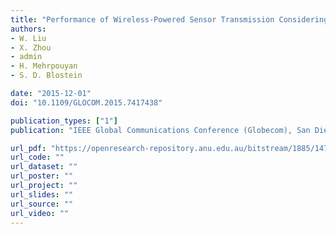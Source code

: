 ```yaml
---
title: "Performance of Wireless‐Powered Sensor Transmission Considering Energy Cost of Sensing"
authors:
- W. Liu
- X. Zhou
- admin
- H. Mehrpouyan
- S. D. Blostein

date: "2015-12-01"
doi: "10.1109/GLOCOM.2015.7417438"

publication_types: ["1"]
publication: "IEEE Global Communications Conference (Globecom), San Diego, CA, USA"

url_pdf: "https://openresearch-repository.anu.edu.au/bitstream/1885/147773/1/C8_liu.pdf"
url_code: ""
url_dataset: ""
url_poster: ""
url_project: ""
url_slides: ""
url_source: ""
url_video: ""
---
```

